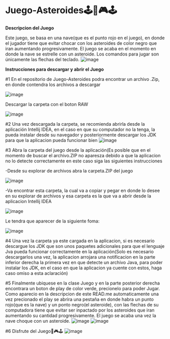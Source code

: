 # Juego-Asteroides🕹️🎉🎮🕹️

**Descripcion del Juego**


 Este juego, se basa en una nave(que es el punto rojo en el juego), en donde el jugador tiene que evitar chocar con los asteroides de color negro que iran aumentando progresivamente. El juego se acaba en el momento en donde la nave se  estrelle con un asteroide. Los comandos para jugar son únicamente las flechas del teclado.
 ![image](https://github.com/AndresUsecheFH/Juego-Asteroides/assets/133689963/eeed4666-5e3f-4019-8be0-b802b5d4c4e7)
 
 
 
 
 
 
 
 
 
 
 
 
 **Instrucciones para descargar y abrir el Juego**
 
 
 #1 En el repositorio de Juego-Asteroides podra encontrar un archivo .Zip, en donde contendra los archivos a descargar
 
 ![image](https://github.com/AndresUsecheFH/Juego-Asteroides/assets/133689963/8ae3f04c-c546-4dfc-b44b-c923ac1ddb43)
 
 Descargar la carpeta con el boton RAW
 
 ![image](https://github.com/AndresUsecheFH/Juego-Asteroides/assets/133689963/3d301c4c-90fa-4cee-ab7d-5b265e8ebfe2)

 
 
 #2 Una vez descargada la carpeta, se recomienda abrirla desde la aplicación Intellij IDEA, en el caso en que su computador no la tenga, la pueda instalar desde su navegador y posteriormente descargar los JDK para que la aplicacion pueda funcionar bien
 ![image](https://github.com/AndresUsecheFH/Juego-Asteroides/assets/133689963/34344825-527b-4efa-a3f7-b630d3b0d12f)
 
 
 #3 Abra la carpeta del juego desde la aplicación(Es posible que en el momento de buscar el archivo.ZIP no aparesza debido a que la aplicacion no lo detecte correctamente en este caso siga las siguientes instrucciones
 
 -Desde su explorar de archivos abra la carpeta.ZIP del juego
 
 ![image](https://github.com/AndresUsecheFH/Juego-Asteroides/assets/133689963/2e9e1377-ee26-4111-972d-ef92eeb2ab01)
 
-Va encontrar esta carpeta, la cual va a copiar y pegar en donde lo desee en su explorar de archivos y esa carpeta es la que va a abrir desde la aplicacion Intellij IDEA

![image](https://github.com/AndresUsecheFH/Juego-Asteroides/assets/133689963/b409ebbe-9c0e-4df8-840d-4450f0da33f2)


Le tendra que aparecer de la siguiente foma:


![image](https://github.com/AndresUsecheFH/Juego-Asteroides/assets/133689963/c164c766-b70d-4a05-842b-52a89a06ad7f)

#4 Una vez la carpeta ya este cargada en la aplicacion, si es necesario descargue los JDK que son unos paquetes adicionales para que el lenguaje Jva pueda funcionar correctamente en la aplicación(Solo es necesario descargarlos una vez, la aplicacion arrojara una notificacion en la parte inferior derecha la primera vez en que detecte un archivo Java, para poder instalar los JDK, en el caso en que la aplicacion ya cuente con estos, haga caso omiso a esta aclaración)

#5 Finalmente ubiquese en la clase Juego y en la parte posterior derecha encontrara un boton de play de color verde, precionelo para poder Jugar. Como aparecio en la descripcion de este READ.me automaticamente una vez precionado el play se abrira una pestaña en donde habra un punto rojo(que es la nave) y un ponto negro(el asteroide), con las flechas de su computadora tiene que evitar ser inpactado por los asteroides que iran aumentando su cantidad progresivamente. El juego se acaba una vez la nave choque con un asteroide.
![image](https://github.com/AndresUsecheFH/Juego-Asteroides/assets/133689963/6f32cd34-8d06-440e-9b14-b9677fb2572c)
![image](https://github.com/AndresUsecheFH/Juego-Asteroides/assets/133689963/97f75164-475c-4ece-9eff-323d0d97ab43)

#6 Disfrute del Juego🎉🎮🕹️
![image](https://github.com/AndresUsecheFH/Juego-Asteroides/assets/133689963/eeed4666-5e3f-4019-8be0-b802b5d4c4e7)

 


 
 
